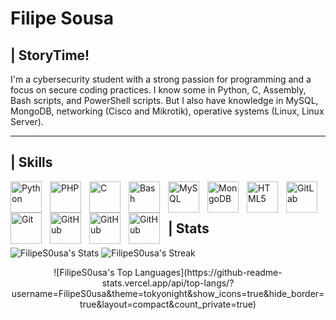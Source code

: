 # Filipe Sousa 

## | StoryTime!
I'm a cybersecurity student with a strong passion for programming and a focus on secure coding practices. I know some in Python, C, Assembly, Bash scripts, and PowerShell scripts. But I also have knowledge in MySQL, MongoDB, networking (Cisco and Mikrotik), operative systems (Linux, Linux Server).

---

## | Skills

<img align="left" alt="Python" width="50px" style="padding-right:10px;" src="https://cdn.jsdelivr.net/gh/devicons/devicon/icons/python/python-original.svg" />
<img align="left" alt="PHP" width="50px" style="padding-right:10px;" src="https://cdn.jsdelivr.net/gh/devicons/devicon/icons/php/php-original.svg" />
<img align="left" alt="C" width="50px" style="padding-right:10px;" src="https://cdn.jsdelivr.net/gh/devicons/devicon/icons/c/c-original.svg" />
<img align="left" alt="Bash" width="50px" style="padding-right:10px;" src="https://cdn.jsdelivr.net/gh/devicons/devicon/icons/bash/bash-original.svg" />
<img align="left" alt="MySQL" width="50px" style="padding-right:10px;" src="https://cdn.jsdelivr.net/gh/devicons/devicon/icons/mysql/mysql-original-wordmark.svg" />
<img align="left" alt="MongoDB" width="50px" style="padding-right:10px;" src="https://cdn.jsdelivr.net/gh/devicons/devicon/icons/mongodb/mongodb-original-wordmark.svg" />
<img align="left" alt="HTML5" width="50px" style="padding-right:10px;" src="https://cdn.jsdelivr.net/gh/devicons/devicon/icons/html5/html5-original-wordmark.svg" />
<img align="left" alt="GitLab" width="50px" style="padding-right:10px;" src="https://cdn.jsdelivr.net/gh/devicons/devicon/icons/gitlab/gitlab-original.svg" />
<img align="left" alt="Git" width="50px" style="padding-right:10px;" src="https://cdn.jsdelivr.net/gh/devicons/devicon/icons/git/git-original.svg" />
<img align="left" alt="GitHub" width="50px" style="padding-right:10px;" src="https://cdn.jsdelivr.net/gh/devicons/devicon/icons/github/github-original.svg" />
<img align="left" alt="GitHub" width="50px" style="padding-right:10px;" src="https://cdn.jsdelivr.net/gh/devicons/devicon/icons/linux/linux-original.svg" />
<img align="left" alt="GitHub" width="50px" style="padding-right:10px;" src="https://cdn.jsdelivr.net/gh/devicons/devicon@latest/icons/nixos/nixos-plain.svg" />   

<br />
<br />

## | Stats

![FilipeS0usa's Stats](https://github-readme-stats.vercel.app/api?username=FilipeS0usa&theme=tokyonight&show_icons=true&hide_border=true&count_private=true) ![FilipeS0usa's Streak](https://github-readme-streak-stats.herokuapp.com/?user=FilipeS0usa&theme=tokyonight&hide_border=true)

<div style="text-align: center;">
![FilipeS0usa's Top Languages](https://github-readme-stats.vercel.app/api/top-langs/?username=FilipeS0usa&theme=tokyonight&show_icons=true&hide_border=true&layout=compact&count_private=true)
</div>
